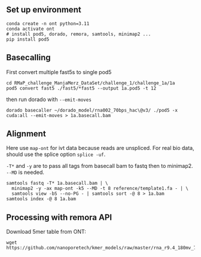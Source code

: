 ## Set up environment 

```
conda create -n ont python=3.11
conda activate ont
# install pod5, dorado, remora, samtools, minimap2 ...
pip install pod5
```

## Basecalling
First convert multiple fast5s to single pod5
```
cd RMaP_challenge_ManjaMerz_DataSet/challenge_1/challenge_1a/1a
pod5 convert fast5 ./fast5/*fast5 --output 1a.pod5 -t 12
```

then run dorado with `--emit-moves`
```
dorado basecaller ~/dorado_model/rna002_70bps_hac\@v3/ ./pod5 -x cuda:all --emit-moves > 1a.basecall.bam
```

## Alignment
Here use `map-ont` for ivt data because reads are unspliced. For real bio data, should use the splice option `splice -uf`.

`-T*` and `-y` are to pass all tags from basecall bam to fastq then to minimap2. `--MD` is needed.
```
samtools fastq -T* 1a.basecall.bam | \
  minimap2 -y -ax map-ont -k5 --MD -t 8 reference/template1.fa - | \
  samtools view -bS --no-PG - | samtools sort -@ 8 > 1a.bam
samtools index -@ 8 1a.bam
```
## Processing with remora API
Download 5mer table from ONT:
```
wget https://github.com/nanoporetech/kmer_models/raw/master/rna_r9.4_180mv_70bps/5mer_levels_v1.txt
```


